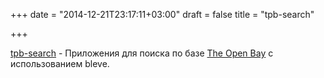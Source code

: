 +++
date = "2014-12-21T23:17:11+03:00"
draft = false
title = "tpb-search"

+++

<p><a href="https://github.com/peterhellberg/tpb-search">tpb-search</a>&nbsp;- Приложения для поиска по базе&nbsp;<a href="http://openbay.isohunt.to/">The Open Bay</a> с использованием bleve.</p>

